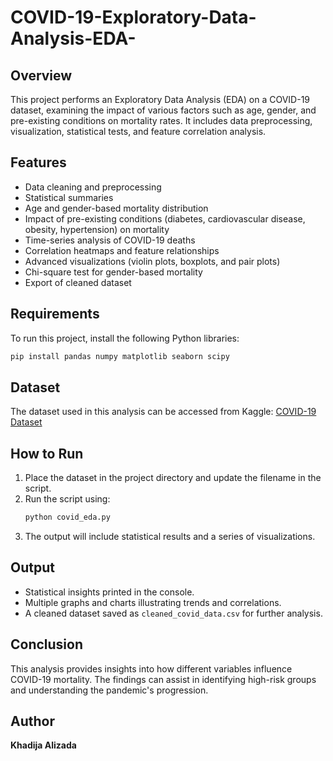 # COVID-19-Exploratory-Data-Analysis-EDA-

## Overview
This project performs an Exploratory Data Analysis (EDA) on a COVID-19 dataset, examining the impact of various factors such as age, gender, and pre-existing conditions on mortality rates. It includes data preprocessing, visualization, statistical tests, and feature correlation analysis.

## Features
- Data cleaning and preprocessing
- Statistical summaries
- Age and gender-based mortality distribution
- Impact of pre-existing conditions (diabetes, cardiovascular disease, obesity, hypertension) on mortality
- Time-series analysis of COVID-19 deaths
- Correlation heatmaps and feature relationships
- Advanced visualizations (violin plots, boxplots, and pair plots)
- Chi-square test for gender-based mortality
- Export of cleaned dataset

## Requirements
To run this project, install the following Python libraries:
```sh
pip install pandas numpy matplotlib seaborn scipy
```

## Dataset
The dataset used in this analysis can be accessed from Kaggle:
[COVID-19 Dataset](https://www.kaggle.com/datasets/meirnizri/covid19-dataset)

## How to Run
1. Place the dataset in the project directory and update the filename in the script.
2. Run the script using:
   ```sh
   python covid_eda.py
   ```
3. The output will include statistical results and a series of visualizations.

## Output
- Statistical insights printed in the console.
- Multiple graphs and charts illustrating trends and correlations.
- A cleaned dataset saved as `cleaned_covid_data.csv` for further analysis.

## Conclusion
This analysis provides insights into how different variables influence COVID-19 mortality. The findings can assist in identifying high-risk groups and understanding the pandemic's progression.

## Author
**Khadija Alizada**
